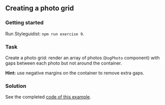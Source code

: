 ## Creating a photo grid

### Getting started

Run Styleguidist: `npm run exercise 9`.

### Task

Create a photo grid: render an array of photos (`DogPhoto` component) with gaps between each photo but not around the container.

**Hint:** use negative margins on the container to remove extra gaps.

### Solution

See the completed [code of this example](../../components/app/Dogs.js).
